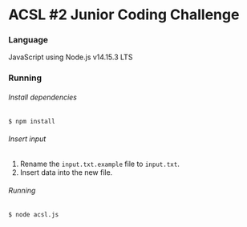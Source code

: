 # ACSL #2 Junior Coding Challenge


### Language
JavaScript using Node.js v14.15.3 LTS

### Running
###### Install dependencies
```shell
$ npm install
```
###### Insert input
 1. Rename the `input.txt.example` file to `input.txt`.
 2. Insert data into the new file.

###### Running
```shell
$ node acsl.js
```